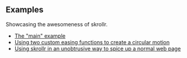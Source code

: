 Examples
------

Showcasing the awesomeness of skrollr.

* [The "main" example](http://prinzhorn.github.com/skrollr/)
* [Using two custom easing functions to create a circular motion](http://prinzhorn.github.com/skrollr/examples/circular_motion.html)
* [Using skrollr in an unobtrusive way to spice up a normal web page](http://prinzhorn.github.com/skrollr/examples/normal_page_spice.html)
